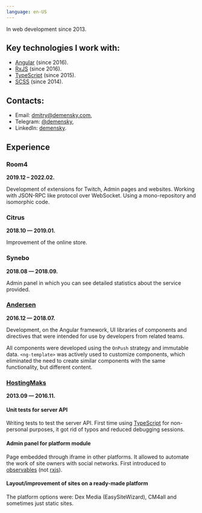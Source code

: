 ```yaml
---
language: en-US
---
```


In web development since 2013.

## Key technologies I work with:

- [Angular][angular] (since 2016).
- [RxJS][rxjs] (since 2016).
- [TypeScript][typescript] (since 2015).
- [SCSS][scss] (since 2014).

## Contacts:

- Email: [dmitry@demensky.com][demensky-email],
- Telegram: [@demensky][demensky-telegram],
- LinkedIn: [demensky][demensky-linkedin].

## Experience

### Room4

**2019.12 – 2022.02.**

Development of extensions for Twitch, Admin pages and websites. Working with
JSON-RPC like protocol over WebSocket. Using a mono-repository and isomorphic
code.

### Citrus

**2018.10 — 2019.01.**

Improvement of the online store.

### Synebo

**2018.08 — 2018.09.**

Admin panel in which you can see detailed statistics about the service provided.

### [Andersen](https://www.andersenlab.com/)

**2016.12 — 2018.07.**

Development, on the Angular framework, UI libraries of components and directives
that were intended for use by developers from related teams.

All components were developed using the `OnPush` strategy and immutable data.
`<ng-template>` was actively used to customize components, which eliminated the
need to create similar components with the same functionality, but different
content.

### [HostingMaks](http://hostingmaks.com/)

**2013.09 — 2016.11.**

#### Unit tests for server API

Writing tests to test the server API. First time using [TypeScript][typescript]
for non-personal purposes, it got rid of typos and reduced debugging sessions.

#### Admin panel for platform module

Page embedded through iframe in other platforms. It allowed to automate the work
of site owners with social networks. First introduced to
[observables][knockout-observables] (not [rxjs][rxjs]).

#### Layout/improvement of sites on a ready-made platform

The platform options were: Dex Media (EasySiteWizard), CM4all and sometimes just
static sites.

[typescript]: https://www.typescriptlang.org/
[angular]: https://angular.io/
[rxjs]: https://github.com/ReactiveX/rxjs/
[prettier]: https://prettier.io/
[eslint]: https://eslint.org/
[knockout-observables]: http://knockoutjs.com/documentation/observables.html
[scss]: https://sass-lang.com/
[demensky-email]: mailto:dmitry@demensky.com
[demensky-telegram]: https://t.me/demensky
[demensky-linkedin]: https://www.linkedin.com/in/demensky/
